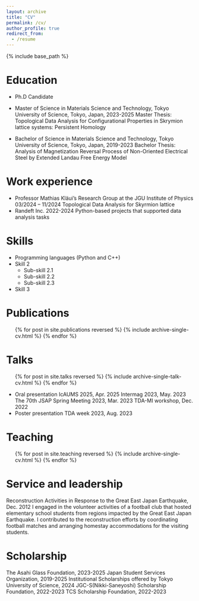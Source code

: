 ```yaml
---
layout: archive
title: "CV"
permalink: /cv/
author_profile: true
redirect_from:
  - /resume
---
```


{% include base_path %}

Education
======
* Ph.D Candidate

* Master of Science in Materials Science and Technology, Tokyo University of Science, Tokyo, Japan, 2023-2025
  Master Thesis: Topological Data Analysis for Configurational Properties in Skrymion lattice systems: Persistent Homology

* Bachelor of Science in Materials Science and Technology, Tokyo University of Science, Tokyo, Japan, 2019-2023
  Bachelor Thesis: Analysis of Magnetization Reversal Process of Non-Oriented Electrical Steel by Extended Landau Free Energy Model


Work experience
======
* Professor Mathias Kläui’s Research Group at the JGU Institute of Physics	03/2024 – 11/2024
  Topological Data Analysis for Skyrmion lattice
* Randeft Inc. 2022-2024 
  Python-based projects that supported data analysis tasks

  
Skills
======
* Programming languages (Python and C++)
* Skill 2
  * Sub-skill 2.1
  * Sub-skill 2.2
  * Sub-skill 2.3
* Skill 3

Publications
======
  <ul>{% for post in site.publications reversed %}
    {% include archive-single-cv.html %}
  {% endfor %}</ul>
  
Talks
======
  <ul>{% for post in site.talks reversed %}
    {% include archive-single-talk-cv.html  %}
  {% endfor %}</ul>

* Oral presentation
  IcAUMS 2025, Apr. 2025
  Intermag 2023, May. 2023
  The 70th JSAP Spring Meeting 2023, Mar. 2023
  TDA-MI workshop, Dec. 2022
* Poster presentation
  TDA week 2023, Aug. 2023

Teaching
======
  <ul>{% for post in site.teaching reversed %}
    {% include archive-single-cv.html %}
  {% endfor %}</ul>


Service and leadership
======
Reconstruction Activities in Response to the Great East Japan Earthquake, Dec. 2012
I engaged in the volunteer activities of a football club that hosted elementary school students from regions impacted by the Great East Japan Earthquake. I contributed to the reconstruction efforts by coordinating football matches and arranging homestay accommodations for the visiting students.

Scholarship
======
The Asahi Glass Foundation,	2023-2025
Japan Student Services Organization,	2019-2025
Institutional Scholarships offered by Tokyo University of Science,	2024
JGC-S(Nikki-Saneyoshi) Scholarship Foundation, 2022-2023
TCS Scholarship Foundation, 2022-2023

